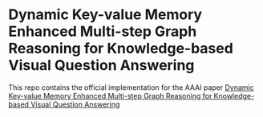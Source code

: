 # Dynamic Key-value Memory Enhanced Multi-step Graph Reasoning for Knowledge-based Visual Question Answering
This repo contains the official implementation for the AAAI paper [Dynamic Key-value Memory Enhanced Multi-step Graph Reasoning for Knowledge-based Visual Question Answering](https://arxiv.org/abs/2203.02985)

